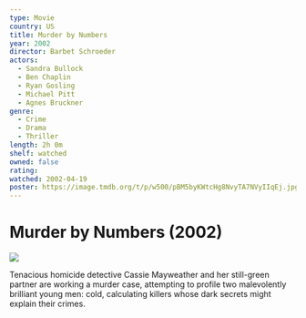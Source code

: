 ```yaml
---
type: Movie
country: US
title: Murder by Numbers
year: 2002
director: Barbet Schroeder
actors:
  - Sandra Bullock
  - Ben Chaplin
  - Ryan Gosling
  - Michael Pitt
  - Agnes Bruckner
genre:
  - Crime
  - Drama
  - Thriller
length: 2h 0m
shelf: watched
owned: false
rating:
watched: 2002-04-19
poster: https://image.tmdb.org/t/p/w500/pBM5byKWtcHg8NvyTA7NVyIIqEj.jpg
---
```


# Murder by Numbers (2002)

![](https://image.tmdb.org/t/p/w500/pBM5byKWtcHg8NvyTA7NVyIIqEj.jpg)

Tenacious homicide detective Cassie Mayweather and her still-green partner are working a murder case, attempting to profile two malevolently brilliant young men: cold, calculating killers whose dark secrets might explain their crimes.